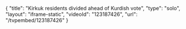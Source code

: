 {
    "title": "Kirkuk residents divided ahead of Kurdish vote",
    "type": "solo",
    "layout": "iframe-static",
    "videoId": "123187426",
    "url": "\/tvpembed\/123187426"
}